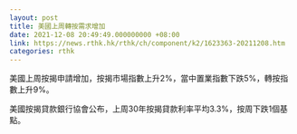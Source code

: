 ```yaml
---
layout: post
title: 美國上周轉按需求增加
date: 2021-12-08 20:49:49.000000000 +08:00
link: https://news.rthk.hk/rthk/ch/component/k2/1623363-20211208.htm
categories: rthk
---
```


美國上周按揭申請增加，按揭市場指數上升2%，當中置業指數下跌5%，轉按指數上升9%。

美國按揭貸款銀行協會公布，上周30年按揭貸款利率平均3.3%，按周下跌1個基點。
